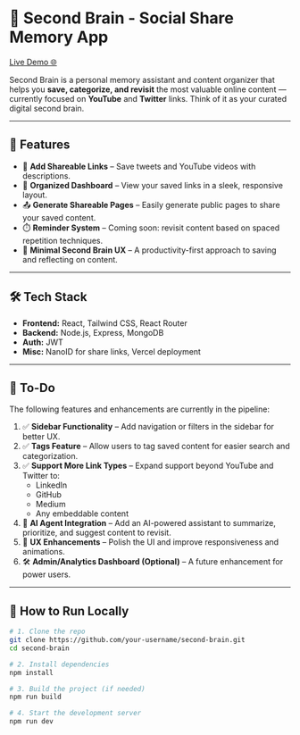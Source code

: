# 🧠 Second Brain - Social Share Memory App

[Live Demo 🌐](https://socialsshare.devexpertz.me/)

Second Brain is a personal memory assistant and content organizer that helps you **save, categorize, and revisit** the most valuable online content — currently focused on **YouTube** and **Twitter** links. Think of it as your curated digital second brain.

---

## 🚀 Features

- 🔗 **Add Shareable Links** – Save tweets and YouTube videos with descriptions.
- 📂 **Organized Dashboard** – View your saved links in a sleek, responsive layout.
- 📤 **Generate Shareable Pages** – Easily generate public pages to share your saved content.
- ⏱️ **Reminder System** – Coming soon: revisit content based on spaced repetition techniques.
- 🧠 **Minimal Second Brain UX** – A productivity-first approach to saving and reflecting on content.

---

## 🛠 Tech Stack

- **Frontend:** React, Tailwind CSS, React Router
- **Backend:** Node.js, Express, MongoDB
- **Auth:** JWT
- **Misc:** NanoID for share links, Vercel deployment

---

## 📌 To-Do

The following features and enhancements are currently in the pipeline:

1. ✅ **Sidebar Functionality** – Add navigation or filters in the sidebar for better UX.
2. ✅ **Tags Feature** – Allow users to tag saved content for easier search and categorization.
3. ✅ **Support More Link Types** – Expand support beyond YouTube and Twitter to:
   - LinkedIn
   - GitHub
   - Medium
   - Any embeddable content
4. 🧠 **AI Agent Integration** – Add an AI-powered assistant to summarize, prioritize, and suggest content to revisit.
5. 🎨 **UX Enhancements** – Polish the UI and improve responsiveness and animations.
6. 🛠️ **Admin/Analytics Dashboard (Optional)** – A future enhancement for power users.

---

## 🧪 How to Run Locally

```bash
# 1. Clone the repo
git clone https://github.com/your-username/second-brain.git
cd second-brain

# 2. Install dependencies
npm install

# 3. Build the project (if needed)
npm run build

# 4. Start the development server
npm run dev

